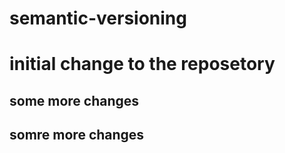 # semantic-versioning

# initial change to the reposetory

## some more changes 

## somre more changes